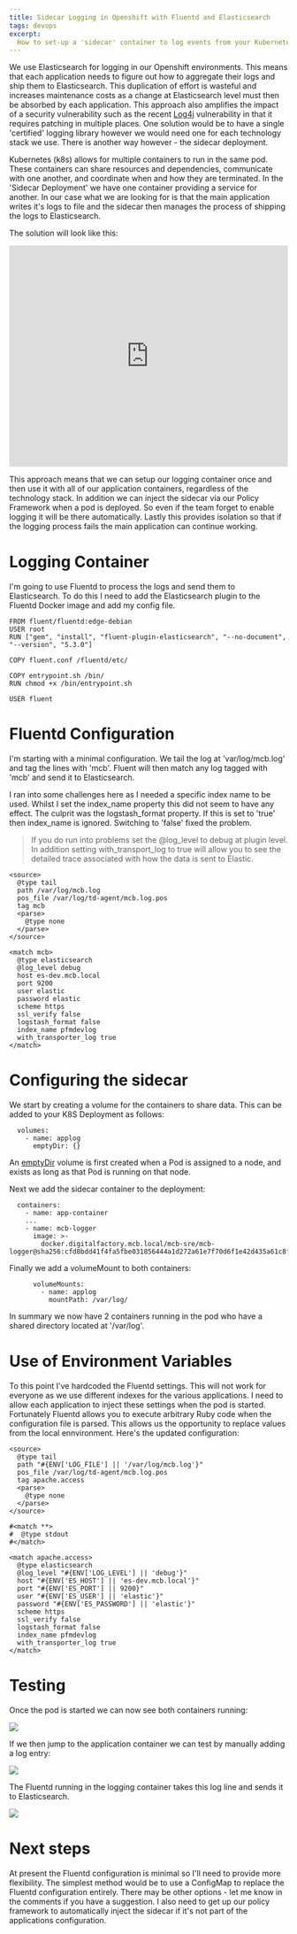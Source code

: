 ```yaml
---
title: Sidecar Logging in Openshift with Fluentd and Elasticsearch
tags: devops
excerpt:
  How to set-up a 'sidecar' container to log events from your Kubernetes applicationt to Elasticsearch using Fluentd.
---
```


We use Elasticsearch for logging in our Openshift environments. This means that each application needs to figure out how to aggregate their logs and ship them to Elasticsearch. This duplication of effort is wasteful and increases maintenance costs as a change at Elasticsearch level must then be absorbed by each application. This approach also amplifies the impact of a security vulnerability such as the recent [Log4j](https://nvd.nist.gov/vuln/detail/CVE-2021-44228) vulnerability in that it requires patching in multiple places. One solution would be to have a single 'certified' logging library however we would need one for each technology stack we use. There is another way however - the sidecar deployment.

Kubernetes (k8s) allows for multiple containers to run in the same pod. These containers can share resources and dependencies, communicate with one another, and coordinate when and how they are terminated. In the 'Sidecar Deployment' we have one container providing a service for another. In our case what we are looking for is that the main application writes it's logs to file and the sidecar then manages the process of shipping the logs to Elasticsearch.

The solution will look like this:
<iframe frameborder="0" style="width:100%;height:400px;" src="https://viewer.diagrams.net/?highlight=0000ff&nav=1#R1Zddk5owFIZ%2FjZftQPADL%2F3cbWtbZ%2BzMuledLBwhbSRMCAr765tIICCu63bs1L0y581JJO85Dx8dZ7LN7jiOw6%2FMB9pBlp91nGkHIRt1kfxRSl4oA3dYCAEnvk4ywoo8gxYtrabEh6SRKBijgsRN0WNRBJ5oaJhztm%2BmbRht%2FmuMA2gJKw%2FTtvpAfBEWqtuzjH4PJAjLf7YtPbPFZbIWkhD7bF%2BTnFnHmXDGRDHaZhOgyrzSl2Ld%2FIXZ6sI4ROKSBaOpn%2FX5eL1Zfrv%2F%2BeM5%2FzRnnz%2BUNu8wTfWJv7grKSyZry9b5KUXnKWRD2o7u%2BOM9yERsIqxp2b3svpSC8WW6ukdcEGkjyNKgkhqgqmE9kXrc6h0yGqSPsQdsC0InsuUcrZ0WHeU3dfx3tQHuVoLa7VBZdGw7omg2tvYJgfauTe46LasAl92kQ4ZFyELWITpzKhjY6YlI5OzYMqog4W%2FQIhcI4FTwZoGQ0bEujZ%2BVFt97OlomumdD0FeBpE87roe1Fap0Cw7RI11S%2BBE%2BgVciy%2FWMmEp9%2BBc12mQMQ9AnMkbFHnKzLOdwYFiQXZNZK9e5bJTDSoLFgQkCqQ4YZHAJJLeHHfCK5jgJC5uWxuSqW64BiGo3yQEWW1CKorqhFTi1b3r%2Fk9CDBWPtZmbJgRdSIhzU4SgFiGjOL41Omx0c3T0383zQwbHTW6IMZBUnJ0h5u%2FhcC6Ew74pOJxTjw8pzIms53H95ctirIZeToksM3def%2BF6Khpi8VQJ2PsdHNrkeyrkNqD1pOgIu3elp43d5Mmx2zz1T%2BDk%2FiuaBi2jZxQn8mU0Acy98D173UWDo3tXr%2BX18ITXw7d7LUPzbXKYq33hObM%2F"></iframe>

This approach means that we can setup our logging container once and then use it with all of our application containers, regardless of the technology stack. In addition we can inject the sidecar via our Policy Framework when a pod is deployed. So even if the team forget to enable logging it will be there automatically. Lastly this provides isolation so that if the logging process fails the main application can continue working.

# Logging Container
I'm going to use Fluentd to process the logs and send them to Elasticsearch. To do this I need to add the Elasticsearch plugin to the Fluentd Docker image and add my config file.

```
FROM fluent/fluentd:edge-debian
USER root
RUN ["gem", "install", "fluent-plugin-elasticsearch", "--no-document", "--version", "5.3.0"]

COPY fluent.conf /fluentd/etc/

COPY entrypoint.sh /bin/
RUN chmod +x /bin/entrypoint.sh

USER fluent
```

# Fluentd Configuration

I'm starting with a minimal configuration. We tail the log at 'var/log/mcb.log' and tag the lines with 'mcb'. Fluent will then match any log tagged with 'mcb' and send it to Elasticsearch.

I ran into some challenges here as I needed a specific index name to be used. Whilst I set the index_name property this did not seem to have any effect. The culprit was the logstash_format property. If this is set to 'true' then index_name is ignored. Switching to 'false' fixed the problem. 

> If you do run into problems set the @log_level to debug at plugin level. In addition setting  with_transport_log to true will allow you to see the detailed trace associated with how the data is sent to Elastic.

```
<source>
  @type tail
  path /var/log/mcb.log
  pos_file /var/log/td-agent/mcb.log.pos
  tag mcb
  <parse>
    @type none
  </parse>
</source>

<match mcb>
  @type elasticsearch
  @log_level debug
  host es-dev.mcb.local
  port 9200
  user elastic
  password elastic
  scheme https
  ssl_verify false
  logstash_format false
  index_name pfmdevlog
  with_transporter_log true
</match>

```
# Configuring the sidecar
We start by creating a volume for the containers to share data. This can be added to your K8S Deployment as follows:

```
  volumes:
    - name: applog
      emptyDir: {}

```
An [emptyDir](https://kubernetes.io/docs/concepts/storage/volumes/) volume is first created when a Pod is assigned to a node, and exists as long as that Pod is running on that node. 

Next we add the sidecar container to the deployment:
```
  containers:
    - name: app-container
    ...
    - name: mcb-logger
      image: >-
        docker.digitalfactory.mcb.local/mcb-sre/mcb-logger@sha256:cfd8bdd41f4fa5fbe031856444a1d272a61e7f70d6f1e42d435a61c8f856ba6d

```
Finally we add a volumeMount to both containers:

```
      volumeMounts:
        - name: applog
          mountPath: /var/log/
```

In summary we now have 2 containers running in the pod who have a shared directory located at '/var/log'.

# Use of Environment Variables
To this point I've hardcoded the Fluentd settings. This will not work for everyone as we use different indexes for the various applications. I need to allow each application to inject these settings when the pod is started. Fortunately Fluentd allows you to execute arbitrary Ruby code when the configuration file is parsed. This allows us the opportunity to replace values from the local ennvironment. Here's the updated configuration:

```
<source>
  @type tail
  path "#{ENV['LOG_FILE'] || '/var/log/mcb.log'}"
  pos_file /var/log/td-agent/mcb.log.pos
  tag apache.access
  <parse>
    @type none
  </parse>
</source>

#<match **>
#  @type stdout
#</match>

<match apache.access>
  @type elasticsearch
  @log_level "#{ENV['LOG_LEVEL'] || 'debug'}"
  host "#{ENV['ES_HOST'] || 'es-dev.mcb.local'}"
  port "#{ENV['ES_PORT'] || 9200}"
  user "#{ENV['ES_USER'] || 'elastic'}"
  password "#{ENV['ES_PASSWORD'] || 'elastic'}"
  scheme https
  ssl_verify false
  logstash_format false
  index_name pfmdevlog
  with_transporter_log true
</match>

```

# Testing
Once the pod is started we can now see both containers running:

<img src="sl1.png"/>

If we then jump to the application container we can test by manually adding a log entry:

<img src="sl2.png">

The Fluentd running in the logging container takes this log line and sends it to Elasticsearch.

<img src="sl3.png">

# Next steps
At present the Fluentd configuration is minimal so I'll need to provide more flexibility. The simplest method would be to use a ConfigMap to replace the Fluentd configuration entirely. There may be other options - let me know in the comments if you have a suggestion. I also need to get up our policy framework to automatically inject the sidecar if it's not part of the applications configuration.